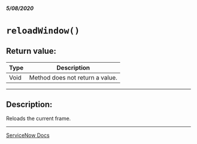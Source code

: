 ##### 5/08/2020
# `reloadWindow()`
## Return value:
| Type | Description |
|---|---|
| Void | Method does not return a value. |

---

## Description:
Reloads the current frame.

---

[ServiceNow Docs](https://developer.servicenow.com/dev.do#!/reference/api/newyork/client/c_GlideNavigationV3API#r_GNV3-reloadWindow)